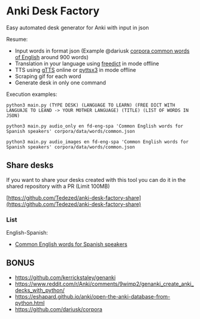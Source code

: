 # Anki Desk Factory

Easy automated desk generator for Anki with input in json

Resume:
- Input words in format json (Example @dariusk [corpora common words of English](https://github.com/dariusk/corpora/blob/master/data/words/common.json) around 900 words)
- Translation in your language using [freedict](https://freedict.org/downloads/) in mode offline
- TTS using [gTTS](https://gtts.readthedocs.io/en/latest/) online or [pyttsx3](https://github.com/nateshmbhat/pyttsx3) in mode offline
- Scraping gif for each word
- Generate desk in only one command

Execution examples:
```
python3 main.py (TYPE DESK) (LANGUAGE TO LEARN) (FREE DICT WITH LANGUAJE TO LEAND -> YOUR MOTHER LANGUAGE) (TITLE) (LIST OF WORDS IN JSON)
```

```
python3 main.py audio_only en fd-eng-spa 'Common English words for Spanish speakers' corpora/data/words/common.json
```

```
python3 main.py audio_images en fd-eng-spa 'Common English words for Spanish speakers' corpora/data/words/common.json
```

## Share desks

If you want to share your desks created with this tool you can do it in the shared repository with a PR (Limit 100MB)

[https://github.com/Tedezed/anki-desk-factory-share](https://github.com/Tedezed/anki-desk-factory-share)

### List

English-Spanish:
- [Common English words for Spanish speakers](https://github.com/Tedezed/anki-desk-factory-share/raw/master/English-Spanish/Common%20English%20words%20for%20Spanish%20speakers.apkg)

## BONUS
- https://github.com/kerrickstaley/genanki
- https://www.reddit.com/r/Anki/comments/9wimp2/genanki_create_anki_decks_with_python/
- https://eshapard.github.io/anki/open-the-anki-database-from-python.html
- https://github.com/dariusk/corpora
